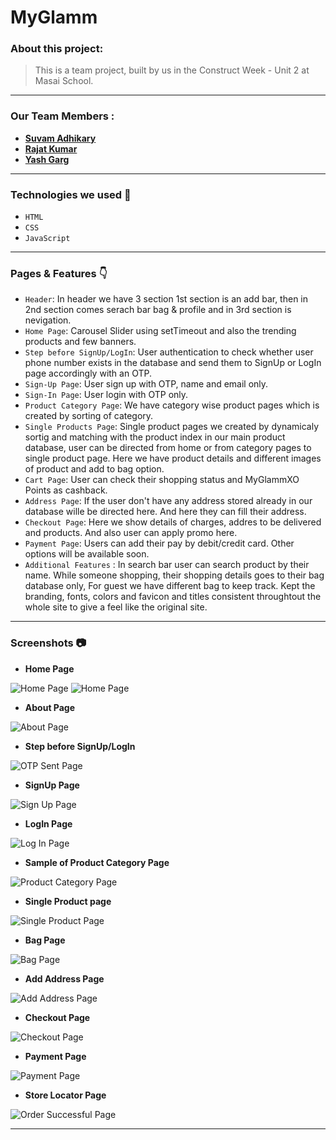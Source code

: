 # MyGlamm

### About this project:

> This is a team project, built by us in the Construct Week - Unit 2 at Masai School.

---
### Our Team Members :

- **[Suvam Adhikary](https://github.com/suvamAdhikary)**
- **[Rajat Kumar](https://github.com/RanaRajat)**
- **[Yash Garg](https://github.com/yash-ga)**

---

### Technologies we used :wrench:

- `HTML`
- `CSS`
- `JavaScript`

---

### Pages & Features :point_down:

- `Header`: In header we have 3 section 1st section is an add bar, then in 2nd section comes serach bar bag & profile and in 3rd section is nevigation.
- `Home Page`: Carousel Slider using setTimeout and also the trending products and few banners.
- `Step before SignUp/LogIn`: User authentication to check whether user phone number exists in the database and send them to SignUp or LogIn page accordingly with an OTP.
- `Sign-Up Page`: User sign up with OTP, name and email only.
- `Sign-In Page`: User login with OTP only.
- `Product Category Page`: We have category wise product pages which is created by sorting of category.
- `Single Products Page`: Single product pages we created by dynamicaly sortig and matching with the product index in our main product database, user can be directed from home or from category pages to single product page. Here we have product details and different images of product and add to bag option.
- `Cart Page`: User can check their shopping status and MyGlammXO Points as cashback.
- `Address Page`: If the user don't have any address stored already in our database wille be directed here. And here they can fill their address.
- `Checkout Page`: Here we show details of charges, addres to be delivered and products. And also user can apply promo here.
- `Payment Page`: Users can add their pay by debit/credit card. Other options will be available soon.
- `Additional Features` : In search bar user can search product by their name. While someone shopping, their shopping details goes to their bag database only, For guest we have different bag to keep track. Kept the branding, fonts, colors and favicon and titles consistent throughtout the whole site to give a feel like the original site.

---

### Screenshots :camera:

- **Home Page**

![Home Page](https://github.com/suvamAdhikary/projectMyGlamm_clone/blob/main/Screen%20Shots/home1.png)
![Home Page](https://github.com/suvamAdhikary/projectMyGlamm_clone/blob/main/Screen%20Shots/home2.png)


- **About Page**

![About Page](https://github.com/suvamAdhikary/projectMyGlamm_clone/blob/main/Screen%20Shots/about.png)


- **Step before SignUp/LogIn**

![OTP Sent Page](https://github.com/suvamAdhikary/projectMyGlamm_clone/blob/main/Screen%20Shots/otp.png)


- **SignUp Page**

![Sign Up Page](https://github.com/suvamAdhikary/projectMyGlamm_clone/blob/main/Screen%20Shots/signup.png)


- **LogIn Page**

![Log In Page](https://github.com/suvamAdhikary/projectMyGlamm_clone/blob/main/Screen%20Shots/login.png)


- **Sample of Product Category Page**

![Product Category Page](https://github.com/suvamAdhikary/projectMyGlamm_clone/blob/main/Screen%20Shots/category.png)

- **Single Product page**

![Single Product Page](https://github.com/suvamAdhikary/projectMyGlamm_clone/blob/main/Screen%20Shots/singleproduct.png)

- **Bag Page**

![Bag Page](https://github.com/suvamAdhikary/projectMyGlamm_clone/blob/main/Screen%20Shots/bag.png)

- **Add Address Page**

![Add Address Page](https://github.com/suvamAdhikary/projectMyGlamm_clone/blob/main/Screen%20Shots/address.png)

- **Checkout Page**

![Checkout Page](https://github.com/suvamAdhikary/projectMyGlamm_clone/blob/main/Screen%20Shots/checkout.png)

- **Payment Page**

![Payment Page](https://github.com/suvamAdhikary/projectMyGlamm_clone/blob/main/Screen%20Shots/payment.png)


- **Store Locator Page**

![Order Successful Page](https://github.com/suvamAdhikary/projectMyGlamm_clone/blob/main/Screen%20Shots/storlocator.png)


---
